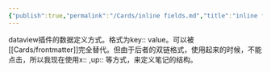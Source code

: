 ```yaml
---
{"publish":true,"permalink":"/Cards/inline fields.md","title":"inline fields","created":"2022-06-30","modified":"2023-03-14","published":"2025-07-10T22:22:54.471+08:00","cssclasses":""}
---
```



dataview插件的数据定义方式。格式为key:: value。可以被[[Cards/frontmatter]]完全替代。但由于后者的双链格式，使用起来的时候，不能点击，所以我现在使用x:: ,up:: 等方式，来定义笔记的结构。